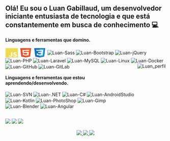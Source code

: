 ## Olá! Eu sou o Luan Gabillaud, um desenvolvedor iniciante entusiasta de tecnologia e que está constantemente em busca de conhecimento 💻

  <div>
    <a><strong>Linguagens e ferramentas que domino.</strong></a> 
  </div>
<div style="display: inline_block">
  <br>
  <img align="center" alt="Luan-Js" height="30" width="40" src="https://raw.githubusercontent.com/devicons/devicon/master/icons/javascript/javascript-plain.svg">  
  <img align="center" alt="Luan-HTML" height="30" width="40" src="https://raw.githubusercontent.com/devicons/devicon/master/icons/html5/html5-original.svg">
  <img align="center" alt="Luan-CSS" height="30" width="40" src="https://raw.githubusercontent.com/devicons/devicon/master/icons/css3/css3-original.svg">
  <img align="center" alt="Luan-Sass" height="40" width="40" src="https://cdn.jsdelivr.net/gh/devicons/devicon/icons/sass/sass-original.svg" />
  <img align="center" alt="Luan-Bootstrap" height="40" width="40" src="https://cdn.jsdelivr.net/gh/devicons/devicon/icons/bootstrap/bootstrap-original.svg" />
  <img align="center" alt="Luan-jQuery" height="30" width="40"src="https://cdn.jsdelivr.net/gh/devicons/devicon/icons/jquery/jquery-original-wordmark.svg" />
  <img align="center" alt="Luan-PHP" height="50" width="50" src="https://cdn.jsdelivr.net/gh/devicons/devicon/icons/php/php-plain.svg" />
  <img align="center" alt="Luan-Laravel" height="40" width="40" src="https://cdn.jsdelivr.net/gh/devicons/devicon/icons/laravel/laravel-plain-wordmark.svg" />
  <img align="center" alt="Luan-MySQL" height="60" width="60" src="https://cdn.jsdelivr.net/gh/devicons/devicon/icons/mysql/mysql-original-wordmark.svg" />
  <img align="center" alt="Luan-Linux" height="60" width="60" src="https://cdn.jsdelivr.net/gh/devicons/devicon/icons/linux/linux-original.svg" />
  <img align="center" alt="Luan-Docker" height="40" width="40" src="https://cdn.jsdelivr.net/gh/devicons/devicon/icons/docker/docker-original-wordmark.svg" />
  <img align="center" alt="Luan-GitHub" height="40" width="40" src="https://cdn.jsdelivr.net/gh/devicons/devicon/icons/github/github-original.svg"/>
  <img align="center" alt="Luan-GitLab" height="40" width="40" src="https://cdn.jsdelivr.net/gh/devicons/devicon/icons/gitlab/gitlab-original.svg" />
  <img align="right" alt="Luan_perfil" height="200" hstyle="border-radius:50px;" src="https://avatars.githubusercontent.com/u/52471233?v=4"> 
  
  <br>
  <br>
  
  <div>
    <a><strong>Linguagens e ferramentas que estou aprendendo/desenvolvendo.</strong><a>
  </div>
      <br>
      <img align="center" alt="Luan-SVN" height="40" width="40" src="https://cdn.jsdelivr.net/gh/devicons/devicon/icons/tortoisegit/tortoisegit-original.svg" />
      <img align="center" alt="Luan-.NET" height="40" width="40" src="https://cdn.jsdelivr.net/gh/devicons/devicon/icons/dotnetcore/dotnetcore-original.svg" />
      <img align="center" alt="Luan-C#" height="40" width="40" src="https://cdn.jsdelivr.net/gh/devicons/devicon/icons/csharp/csharp-original.svg" />
      <img align="center" alt="Luan-AndroidStudio" height="40" width="40" src="https://cdn.jsdelivr.net/gh/devicons/devicon/icons/androidstudio/androidstudio-original.svg" />
      <img align="center" alt="Luan-Kotlin" height="40" width="40" src="https://cdn.jsdelivr.net/gh/devicons/devicon/icons/kotlin/kotlin-original.svg" />
      <img align="center" alt="Luan-PhotoShop" height="40" width="40" src="https://cdn.jsdelivr.net/gh/devicons/devicon/icons/photoshop/photoshop-line.svg" />
      <img align="center" alt="Luan-Gimp" height="40" width="40" src="https://cdn.jsdelivr.net/gh/devicons/devicon/icons/gimp/gimp-original.svg" />
      <img align="center" alt="Luan-Blender" height="40" width="40" src="https://cdn.jsdelivr.net/gh/devicons/devicon/icons/blender/blender-original.svg" />
      <img align="center" alt="Luan-Angular" height="40" width="40" src="https://cdn.jsdelivr.net/gh/devicons/devicon/icons/angularjs/angularjs-original.svg" />
</div>
  
  ##
 
<div>
  <a href="https://instagram.com/luangabillaud" target="_blank"><img src="https://img.shields.io/badge/-Instagram-%23E4405F?style=for-the-badge&logo=instagram&logoColor=white" target="_blank"></a>
  <a href = "mailto:calazansgabillaud@gmail.com"><img src="https://img.shields.io/badge/-Gmail-%23333?style=for-the-badge&logo=gmail&logoColor=white" target="_blank"></a>
  <a href="https://www.linkedin.com/in/luan-gabillaud-5520881b9/" target="_blank"><img src="https://img.shields.io/badge/-LinkedIn-%230077B5?style=for-the-badge&logo=linkedin&logoColor=white" target="_blank"></a> 
 
 <br>
 <br>
  
 <div align="center">     
  <a href="https://github.com/LuanGabillaud">
    <img src="https://github-readme-stats.vercel.app/api?username=LuanGabillaud&show_icons=true&theme=github_dark&hide_border=true" />
    <img src="https://github-readme-streak-stats.herokuapp.com/?user=LuanGabillaud&theme=github-dark-blue&hide_border=true" />
    <img src="https://activity-graph.herokuapp.com/graph?username=LuanGabillaud&theme=react-dark" />
  </a>
</p>
 </div>
</div>
